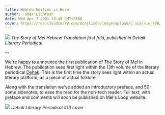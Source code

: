 ```yaml
---
title: Hebrew Edition is Here
author: Tomer Lichtash
date: Wed Apr 7 2021 13:45 GMT+0300
cover: https://res.cloudinary.com/dcajl1s6a/image/upload/c_scale,w_786/v1646486680/mels-loop/9f8e9214adaaa4b57b29_yx777b.jpg
---
```


![](https://res.cloudinary.com/dcajl1s6a/image/upload/v1653073999/mels-loop/179336898_10159668751861518_5418128068163937771_n_mm8cy6.jpg)
_The Story of Mel Hebrew Translation first fold, published in Dehak Literary Periodical_

--

We're happy to announce the first publication of The Story of Mel in Hebrew. The publication sees first light within the 13th volume of the literary periodical [Dehak](https://mitzlolpoetry.wixsite.com/dehak/13). This is the first time the story sees light within an actual literary platform, as a piece of actual folklore.

Along with the translation we've added an introductory preface, and 50-some sidenotes, to ease the read for the non-tech reader. Full text, with preface and comments will soon be published on Mel's Loop website.

![](https://res.cloudinary.com/dcajl1s6a/image/upload/c_scale,w_786/v1646486680/mels-loop/9f8e9214adaaa4b57b29_yx777b.jpg)
_Dehak Literary Periodical #13 cover_
